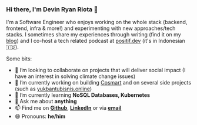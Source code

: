 ### Hi there, I'm Devin Ryan Riota 👋

I'm a Software Engineer who enjoys working on the whole stack (backend, frontend, infra & more!) and experimenting with new approaches/tech stacks. I sometimes share my experiences through writing (find it on my [blog](https://devinryanriota.com/blog)) and I co-host a tech related podcast at [positif.dev](https://positif.dev/) (it's in Indonesian 🇮🇩).

<!--
**devinryanriota/devinryanriota** is a ✨ _special_ ✨ repository because its `README.md` (this file) appears on your GitHub profile.
-->

Some bits:
- 👯 I’m looking to collaborate on projects that will deliver social impact (I have an interest in solving climate change issues)
- 🔭 I’m currently working on building [Cosmart](https://cosmart.id/) and on several side projects (such as [yukbantubisnis.online](http://yukbantubisnisonline.com/))
- 🌱 I’m currently learning __NoSQL Databases, Kubernetes__
- 💬 Ask me about __anything__
- 📫 Find me on __[Github](https://github.com/devinryanriota)__, __[LinkedIn](https://linkedin.com/in/devinryanriota)__ or via __[email](mailto:devinryanriota@gmail.com)__
- 😄 Pronouns: __he/him__
